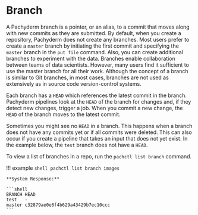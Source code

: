# Branch

A Pachyderm branch is a pointer, or an alias, to a commit that
moves along with new commits as they are submitted. By default,
when you create a repository, Pachyderm does not create any branches.
Most users prefer to create a `master` branch by initiating the first
commit and specifying the `master` branch in the `put file` command.
Also, you can create additional branches to experiment with the data.
Branches enable collaboration between teams of data scientists.
However, many users find it sufficient to
use the master branch for all their work. Although the concept of a
branch is similar to Git branches, in most cases, branches are not
used as extensively as in source code version-control systems.

Each branch has a `HEAD` which references the latest commit in the
branch. Pachyderm pipelines look at the `HEAD` of the branch
for changes and, if they detect new changes, trigger a job. When you
commit a new change, the `HEAD` of the branch moves to the latest commit.

Sometimes you might see no `HEAD` in a branch. This happens when a branch
does not have any commits yet or if all commits were deleted.
This can also occur if you create a pipeline that takes an
input that does not yet exist. In the example below, the `test` branch
does not have a `HEAD`.

To view a list of branches in a repo, run the `pachctl list branch` command.

!!! example
    ```shell
    pachctl list branch images
    ```

    **System Response:**

    ```shell
    BRANCH HEAD
    test   -
    master c32879ae0e6f4b629a43429b7ec10ccc
    ```
